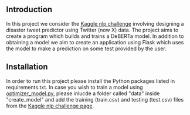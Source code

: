 ## Introduction

In this project we consider the [Kaggle nlp challenge](https://www.kaggle.com/competitions/nlp-getting-started) involving designing a disaster tweet predictor using Twitter (now X) data.
The project aims to create a program which builds and trains a DeBERTa model.
In addition to obtaining a model we aim to create an application using Flask which uses the model to make a prediction on some test provided by the user.

## Installation

In order to run this project please install the Python packages listed in requirements.txt.
In case you wish to train a model using [optimizer_model.py](https://github.com/acolgithub/tweets_classification_project/blob/main/create_model/optimize_model.py), please inlucde a folder called "data" inside "create_model" and add the training (train.csv) and testing (test.csv) files from the [Kaggle nlp challenge page](https://www.kaggle.com/competitions/nlp-getting-started).
